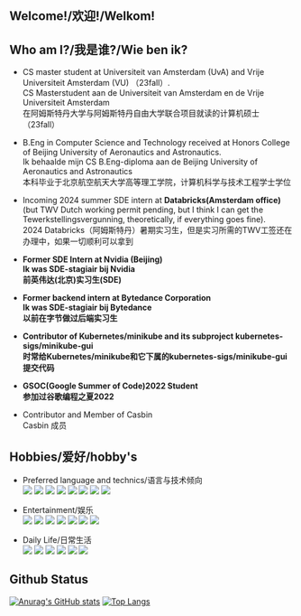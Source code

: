 ## Welcome!/欢迎!/Welkom!
<!-- 
## 临时写在前面/something at the beginning temporarily
I love Russian language,culture and history, but I **STAND WITH UKRAINE** in this war. <br>
Ik hou van de Russische taal, cultuur en geschiedenis, maar ik **STA MET OEKRAÏNE** in deze oorlog. <br>
Я люблю русский язык, культуру и историю, но в этой войне я **поддерживаю украину**.<br>
我热爱俄语，俄罗斯历史和文化，但在这场战争中**我支持乌克兰**。

**Invaders will be crushed,** let the flag of independence and freedom lead Ukrainian people to the path toward victory and peace!<br>
**Indringers zullen worden verpletterd,** laat de vlag van onafhankelijkheid en vrijheid het Oekraïense volk leiden naar de weg naar overwinning en vrede!<br>
**Захватчики будут раздавлены,** пусть флаг независимости и свободы ведет народ Украины на путь победа и мира!<br>
**侵略者必将被击败**，独立与自由的神圣旗帜必将指引乌克兰人民走向胜利与和平!

Glory be to Ukraine! Слава Україні! Eer aan Oekraïne!荣光归于乌克兰!
-->
## Who am I?/我是谁?/Wie ben ik?

- CS master student at Universiteit van Amsterdam (UvA) and Vrije Universiteit Amsterdam (VU) （23fall）.<br>
CS Masterstudent aan de Universiteit van Amsterdam en de Vrije Universiteit Amsterdam <br>
在阿姆斯特丹大学与阿姆斯特丹自由大学联合项目就读的计算机硕士（23fall）<br>

- B.Eng in Computer Science and Technology received at Honors College of Beijing University of Aeronautics and Astronautics.<br>
Ik behaalde mijn CS B.Eng-diploma aan de Beijing University of Aeronautics and Astronautics<br>
本科毕业于北京航空航天大学高等理工学院，计算机科学与技术工程学士学位<br>

- Incoming 2024 summer SDE intern at **Databricks(Amsterdam office)** (but TWV <Tewerkstellingsvergunning> Dutch working permit pending, but I think I can get the Tewerkstellingsvergunning, theoretically, if everything goes fine).<br/>
2024 Databricks（阿姆斯特丹）暑期实习生，但是实习所需的TWV<Tewerkstellingsvergunning>工签还在办理中，如果一切顺利可以拿到

- **Former SDE Intern at Nvidia (Beijing)<br> Ik was SDE-stagiair bij Nvidia <br/> 前英伟达(北京)实习生(SDE)<br/>**

- **Former backend intern at Bytedance Corporation<br>
Ik was SDE-stagiair bij Bytedance<br/> 
以前在字节做过后端实习生<br>**


- **Contributor of Kubernetes/minikube and its subproject kubernetes-sigs/minikube-gui <br/> 
  时常给Kubernetes/minikube和它下属的kubernetes-sigs/minikube-gui提交代码**
  
- **GSOC(Google Summer of Code)2022 Student<br/> 
  参加过谷歌编程之夏2022**

- Contributor and Member of Casbin <br>
Casbin 成员

## Hobbies/爱好/hobby's

- Preferred language and technics/语言与技术倾向<br>
![](https://img.shields.io/badge/-Golang-blue)
![](https://img.shields.io/badge/-Java-blue) 
![](https://img.shields.io/badge/-C++-brightgreen)
![](https://img.shields.io/badge/-python-blue) 
![](https://img.shields.io/badge/-Kubernetes-blue)
![](https://img.shields.io/badge/-ACL-blue)
![](https://img.shields.io/badge/-CloudNative-blue)
![](https://img.shields.io/badge/-WEB-blue)
- Entertainment/娱乐<br>
![](https://img.shields.io/badge/-CSGO-yellow)
![](https://img.shields.io/badge/-World%20of%20Tanks-lightgray)
![](https://img.shields.io/badge/-War%20Thunder-lightgray)
![](https://img.shields.io/badge/-Europa%20Universalis%20IV-yellowgreen)
![](https://img.shields.io/badge/-Heart%20of%20Iron%20IV-red)
![](https://img.shields.io/badge/-Stellaris-lightgreen)
![](https://img.shields.io/badge/-StarWar-blue)

- Daily Life/日常生活<br>
![](https://img.shields.io/badge/军乐-Military%20March-lightgreen)
![](https://img.shields.io/badge/русский%20язык-Russian%20language-brightgreen)
![](https://img.shields.io/badge/Русская%20история-Russian%20history-brightgreen)
![](https://img.shields.io/badge/近代历史-modern%20history-brightgreen)
![](https://img.shields.io/badge/西方历史-western%20history-brightgreen)
![](https://img.shields.io/badge/政治-Politics-brightgreen)

## Github Status
[![Anurag's GitHub stats](https://github-readme-stats.vercel.app/api?username=ComradeProgrammer&theme=dark&count_private=true&include_all_commits=true)](https://github.com/anuraghazra/github-readme-stats)
[![Top Langs](https://github-readme-stats.vercel.app/api/top-langs/?username=ComradeProgrammer&theme=dark&layout=compact&langs_count=10)](https://github.com/anuraghazra/github-readme-stats)
